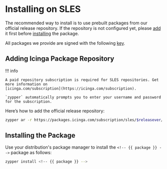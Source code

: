 # Installing <!-- {{ product }} --> on SLES

The recommended way to install <!-- {{ product }} --> is to use prebuilt packages from our official release repository.
If the repository is not configured yet,
please [add](#adding-icinga-package-repository) it first
before [installing](#installing-the-package) the package.

All packages we provide are signed with the following [key](https://packages.icinga.com/icinga.key).

## Adding Icinga Package Repository

!!! info

    A paid repository subscription is required for SLES repositories. Get more information on
    [icinga.com/subscription](https://icinga.com/subscription).

    `zypper` automatically prompts you to enter your username and password for the subscription.

Here’s how to add the official release repository:

```bash
zypper ar -r https://packages.icinga.com/subscription/sles/$releasever/release/ icinga-stable-release
```

## Installing the Package

Use your distribution's package manager to install the `<!-- {{ package }} -->` package as follows:

```bash
zypper install <!-- {{ package }} -->
```

<!-- {% set sles = True %} -->
<!-- {% include "02-Installation.md" %} -->
